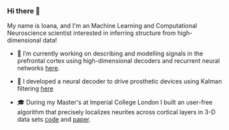 ### Hi there 👋

My name is Ioana, and I'm an Machine Learning and Computational Neuroscience scientist interested in inferring structure from high-dimensional data!

- 🔭 I’m currently working on describing and modelling signals in the prefrontal cortex using high-dimensional decoders and recurrent neural networks [here](https://www.biorxiv.org/content/10.1101/2022.09.26.509463v2).

- 🌱 I developed a neural decoder to drive prosthetic devices using Kalman filtering [here](https://github.com/iocalangiu/kalman-filtering)

- 🎓 During my Master's at Imperial College London I built an user-free algorithm that precisely localizes neurites across cortical layers in 3-D data sets [code](https://github.com/iocalangiu/trace-3d) and [paper](https://pubmed.ncbi.nlm.nih.gov/30044974/).

<!--
**iocalangiu/iocalangiu** is a ✨ _special_ ✨ repository because its `README.md` (this file) appears on your GitHub profile.

Here are some ideas to get you started:

- 🔭 I’m currently working on ...
- 🌱 I’m currently learning ...
- 👯 I’m looking to collaborate on ...
- 🤔 I’m looking for help with ...
- 👯 I’m looking to collaborate on ...
- 💬 Ask me about ...
- 📫 How to reach me: ...
- 😄 Pronouns: ...
- ⚡ Fun fact: ...
- 🌱 I recently used agent-based modelling to model a stock market according to Lux-Marchesi model of price and contagion dynamics.

-->


